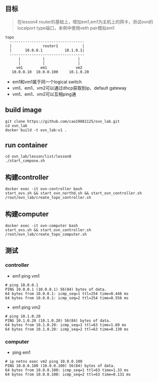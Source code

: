 ## 目标
> 在lesson4 router的基础上，增加em1,em1为主机上的网卡，测试ovn的localport type端口，本例中使用veth pair模拟em1
```
topo
  ----------------------------------    
  |              router1           |
  |      10.0.0.1          10.1.0.1|
  ----------------------------------
      |          |               |
      |          |               |    
     vm1        em1             vm2
   10.0.0.10  10.0.0.100     10.1.0.20  
```
- em1和vm1属于同一个logical switch
- vm1、em1、vm2可以通过dhcp获取到ip、default gateway
- vm1、em1、vm2可以互相ping通

## build image

```
git clone https://github.com/cao19881125/ovn_lab.git
cd ovn_lab
docker build -t ovn_lab:v1 .
```


## run container

```
cd ovn_lab/lesson/list/lesson8
./start_compose.sh
```

## 构建controller

```
docker exec -it ovn-controller bash
start_ovs.sh && start_ovn_northd.sh && start_ovn_controller.sh
/root/ovn_lab/create_topo_controller.sh
```


## 构建computer

```
docker exec -it ovn-computer bash
start_ovs.sh && start_ovn_controller.sh
/root/ovn_lab/create_topo_computer.sh
```


## 测试
### controller
- em1 ping vm1
```
# ping 10.0.0.1
PING 10.0.0.1 (10.0.0.1) 56(84) bytes of data.
64 bytes from 10.0.0.1: icmp_seq=1 ttl=254 time=0.446 ms
64 bytes from 10.0.0.1: icmp_seq=2 ttl=254 time=0.556 ms
```

- em1 ping vm2

```
# ping 10.1.0.20
PING 10.1.0.20 (10.1.0.20) 56(84) bytes of data.
64 bytes from 10.1.0.20: icmp_seq=1 ttl=63 time=1.69 ms
64 bytes from 10.1.0.20: icmp_seq=2 ttl=63 time=0.130 ms
```

### computer


- ping em1

```
# ip netns exec vm2 ping 10.0.0.100
PING 10.0.0.100 (10.0.0.100) 56(84) bytes of data.
64 bytes from 10.0.0.100: icmp_seq=1 ttl=63 time=1.33 ms
64 bytes from 10.0.0.100: icmp_seq=2 ttl=63 time=0.131 ms
```

